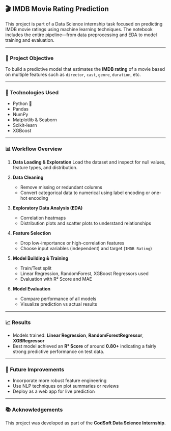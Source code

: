 ## 🎬 IMDB Movie Rating Prediction

This project is part of a Data Science internship task focused on predicting IMDB movie ratings using machine learning techniques. The notebook includes the entire pipeline—from data preprocessing and EDA to model training and evaluation.

---


### 🧠 Project Objective

To build a predictive model that estimates the **IMDB rating** of a movie based on multiple features such as `director`, `cast`, `genre`, `duration`, etc.

---

### 🚀 Technologies Used

* Python 🐍
* Pandas
* NumPy
* Matplotlib & Seaborn
* Scikit-learn
* XGBoost

---

### 📊 Workflow Overview

1. **Data Loading & Exploration**
   Load the dataset and inspect for null values, feature types, and distribution.

2. **Data Cleaning**

   * Remove missing or redundant columns
   * Convert categorical data to numerical using label encoding or one-hot encoding

3. **Exploratory Data Analysis (EDA)**

   * Correlation heatmaps
   * Distribution plots and scatter plots to understand relationships

4. **Feature Selection**

   * Drop low-importance or high-correlation features
   * Choose input variables (independent) and target (`IMDB Rating`)

5. **Model Building & Training**

   * Train/Test split
   * Linear Regression, RandomForest, XGBoost Regressors used
   * Evaluation with R² Score and MAE

6. **Model Evaluation**

   * Compare performance of all models
   * Visualize prediction vs actual results

---

### 📈 Results

* Models trained: **Linear Regression**, **RandomForestRegressor**, **XGBRegressor**
* Best model achieved an **R² Score** of around **0.80+** indicating a fairly strong predictive performance on test data.

---

### 📌 Future Improvements

* Incorporate more robust feature engineering
* Use NLP techniques on plot summaries or reviews
* Deploy as a web app for live prediction

---

### 📚 Acknowledgements

This project was developed as part of the **CodSoft Data Science Internship**.

